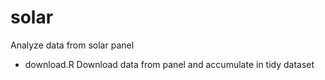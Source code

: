 # solar
Analyze data from solar panel

 * download.R   Download data from panel and accumulate in tidy dataset
 
